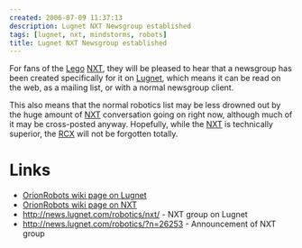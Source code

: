 ```yaml
---
created: 2006-07-09 11:37:13
description: Lugnet NXT Newsgroup established
tags: [lugnet, nxt, mindstorms, robots]
title: Lugnet NXT Newsgroup established
---
```

For fans of the [Lego](Lego "The best known construction toy") [NXT](NXT "Legos NeXT generation robotics kit"), they will be pleased to hear that a newsgroup has been created specifically for it on [Lugnet](Lugnet "Lego Users Group Network"), which means it can be read on the web, as a mailing list, or with a normal newsgroup client.

This also means that the normal robotics list may be less drowned out by the huge amount of [NXT](NXT "Legos NeXT generation robotics kit") conversation going on right now, although much of it may be cross-posted anyway. Hopefully, while the [NXT](NXT "Legos NeXT generation robotics kit") is technically superior, the [RCX](RCX "The Lego Robot Command Explorer") will not be forgotten totally.

# Links

* [OrionRobots wiki page on Lugnet](Lugnet "Lego Users Group Network")
* [OrionRobots wiki page on NXT](NXT "Legos NeXT generation robotics kit")
* <http://news.lugnet.com/robotics/nxt/> - NXT group on Lugnet
* <http://news.lugnet.com/robotics/?n=26253> - Announcement of NXT group
